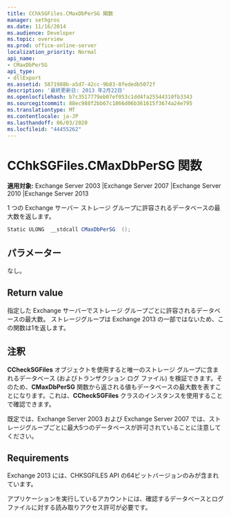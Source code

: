 ```yaml
---
title: CChkSGFiles.CMaxDbPerSG 関数
manager: sethgros
ms.date: 11/16/2014
ms.audience: Developer
ms.topic: overview
ms.prod: office-online-server
localization_priority: Normal
api_name:
- CMaxDbPerSG
api_type:
- dllExport
ms.assetid: 5871988b-a5d7-42cc-9b83-8fededb5072f
description: '最終更新日: 2013 年2月22日'
ms.openlocfilehash: b7c3517779eb07ef053c1dd4fa25544310fb3343
ms.sourcegitcommit: 88ec988f2bb67c1866d06b361615f3674a24e795
ms.translationtype: MT
ms.contentlocale: ja-JP
ms.lasthandoff: 06/03/2020
ms.locfileid: "44455262"
---
```

# <a name="cchksgfilescmaxdbpersg-function"></a>CChkSGFiles.CMaxDbPerSG 関数

**適用対象:** Exchange Server 2003 |Exchange Server 2007 |Exchange Server 2010 |Exchange Server 2013
  
1 つの Exchange サーバー ストレージ グループに許容されるデータベースの最大数を返します。
  
```cs
Static ULONG  __stdcall CMaxDbPerSG  ();

```

## <a name="parameters"></a>パラメーター

なし。
  
## <a name="return-value"></a>Return value

指定した Exchange サーバーでストレージ グループごとに許容されるデータベースの最大数。 ストレージグループは Exchange 2013 の一部ではないため、この関数は1を返します。
  
## <a name="remarks"></a>注釈

**CCheckSGFiles** オブジェクトを使用すると唯一のストレージ グループに含まれるデータベース (およびトランザクション ログ ファイル) を検証できます。そのため、**CMaxDbPerSG** 関数から返される値もデータベースの最大数を表すことになります。これは、**CCheckSGFiles** クラスのインスタンスを使用することで確認できます。  
  
既定では、Exchange Server 2003 および Exchange Server 2007 では、ストレージグループごとに最大5つのデータベースが許可されていることに注意してください。
  
## <a name="requirements"></a>Requirements

Exchange 2013 には、CHKSGFILES API の64ビットバージョンのみが含まれています。
  
アプリケーションを実行しているアカウントには、確認するデータベースとログ ファイルに対する読み取りアクセス許可が必要です。
  

